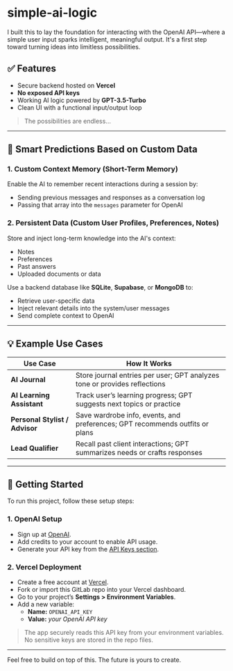 # simple-ai-logic

I built this to lay the foundation for interacting with the OpenAI API—where a simple user input sparks intelligent, meaningful output. It's a first step toward turning ideas into limitless possibilities.

## ✅ Features

- Secure backend hosted on **Vercel**
- **No exposed API keys**
- Working AI logic powered by **GPT-3.5-Turbo**
- Clean UI with a functional input/output loop

> The possibilities are endless...

---

## 🚀 Smart Predictions Based on Custom Data

### 1. Custom Context Memory (Short-Term Memory)
Enable the AI to remember recent interactions during a session by:
- Sending previous messages and responses as a conversation log
- Passing that array into the `messages` parameter for OpenAI

### 2. Persistent Data (Custom User Profiles, Preferences, Notes)
Store and inject long-term knowledge into the AI's context:
- Notes
- Preferences
- Past answers
- Uploaded documents or data

Use a backend database like **SQLite**, **Supabase**, or **MongoDB** to:
- Retrieve user-specific data
- Inject relevant details into the system/user messages
- Send complete context to OpenAI

---

## 💡 Example Use Cases

| Use Case                  | How It Works |
|---------------------------|--------------|
| **AI Journal**            | Store journal entries per user; GPT analyzes tone or provides reflections |
| **AI Learning Assistant** | Track user’s learning progress; GPT suggests next topics or practice |
| **Personal Stylist / Advisor** | Save wardrobe info, events, and preferences; GPT recommends outfits or plans |
| **Lead Qualifier**        | Recall past client interactions; GPT summarizes needs or crafts responses |

---

## 🔧 Getting Started

To run this project, follow these setup steps:

### 1. OpenAI Setup
- Sign up at [OpenAI](https://platform.openai.com/).
- Add credits to your account to enable API usage.
- Generate your API key from the [API Keys section](https://platform.openai.com/account/api-keys).

### 2. Vercel Deployment
- Create a free account at [Vercel](https://vercel.com/).
- Fork or import this GitLab repo into your Vercel dashboard.
- Go to your project’s **Settings > Environment Variables**.
- Add a new variable:
  - **Name:** `OPENAI_API_KEY`
  - **Value:** *your OpenAI API key*

> The app securely reads this API key from your environment variables. No sensitive keys are stored in the repo files.

---

Feel free to build on top of this. The future is yours to create.